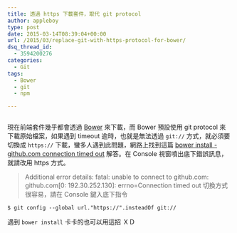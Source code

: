 ```yaml
---
title: 透過 https 下載套件，取代 git protocol
author: appleboy
type: post
date: 2015-03-14T08:39:04+00:00
url: /2015/03/replace-git-with-https-protocol-for-bower/
dsq_thread_id:
  - 3594200276
categories:
  - Git
tags:
  - Bower
  - git
  - npm

---
```

[<img src="https://i0.wp.com/farm9.staticflickr.com/8523/8455538800_30f65954f8.jpg?w=840&#038;ssl=1" alt="" data-recalc-dims="1" />][1]

現在前端套件幾乎都會透過 [Bower][2] 來下載，而 Bower 預設使用 git protocol 來下載原始檔案，如果遇到 timeout 逾時，也就是無法透過 `git://` 方式，就必須要切換成 `https://` 下載，蠻多人遇到此問題，網路上找到這篇 [bower install - github.com connection timed out][3] 解答。在 Console 視窗噴出底下錯誤訊息，就請改用 https 方式。

> Additional error details: fatal: unable to connect to github.com: github.com[0: 192.30.252.130]: errno=Connection timed out 
切換方式很容易，請在 Console 鍵入底下指令

<pre><code class="language-bash">$ git config --global url."https://".insteadOf git://</code></pre>

遇到 `bower install` 卡卡的也可以用這招 ＸＤ

 [1]: https://i0.wp.com/farm9.staticflickr.com/8523/8455538800_30f65954f8.jpg?ssl=1
 [2]: http://bower.io/
 [3]: https://github.com/angular/angular-phonecat/issues/141